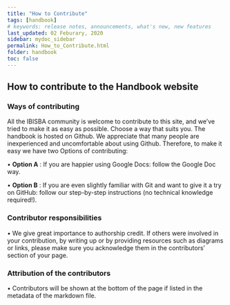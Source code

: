 ```yaml
---
title: "How to Contribute"
tags: [handbook]
# keywords: release notes, announcements, what's new, new features
last_updated: 02 Feburary, 2020
sidebar: mydoc_sidebar
permalink: How_to_Contribute.html
folder: handbook
toc: false
---
```


## How to contribute to the Handbook website 

### Ways of contributing
  All the IBISBA community is welcome to contribute to this site, and we’ve tried to make it as easy as possible. Choose a way that suits you. The handbook is hosted on Github. We appreciate that many people are inexperienced and uncomfortable about using Github. Therefore, to make it easy we have two Options of contributing: 

  •	**Option A** : If you are happier using Google Docs: follow the Google Doc way.  
  
  •	**Option B** : If you are even slightly familiar with Git and want to give it a try on GitHub: follow our step-by-step instructions
                 (no technical knowledge required!).  
                 
                 
### Contributor responsibilities
  
• We give great importance to authorship credit. If others were involved in your contribution, by writing up or by providing resources such as diagrams or links, 
  please make sure you acknowledge them in the contributors’ section of your page.
  
### Attribution of the contributors
• Contributors will be shown at the bottom of the page if listed in the metadata of the markdown file.
  
